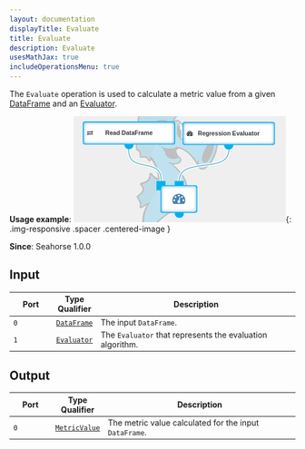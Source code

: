 ```yaml
---
layout: documentation
displayTitle: Evaluate
title: Evaluate
description: Evaluate
usesMathJax: true
includeOperationsMenu: true
---
```


The `Evaluate` operation is used to calculate a metric value from a given
[DataFrame](../classes/dataframe.html) and an [Evaluator](../classes/evaluator.html).

**Usage example**:
![Evaluate example](../img/evaluator_example.png){: .img-responsive .spacer .centered-image }

**Since**: Seahorse 1.0.0

## Input

<table>
<thead>
<tr>
<th style="width:15%">Port</th>
<th style="width:15%">Type Qualifier</th>
<th style="width:70%">Description</th>
</tr>
</thead>
<tbody>
<tr>
<td><code>0</code></td>
<td><code><a href="../classes/dataframe.html">DataFrame</a></code></td>
<td>The input <code>DataFrame</code>.</td>
</tr>
<tr>
<td><code>1</code></td>
<td><code><a href="../classes/evaluator.html">Evaluator</a></code></td>
<td>The <code>Evaluator</code> that represents the evaluation algorithm.</td>
</tr>
</tbody>
</table>

## Output

<table>
<thead>
<tr>
<th style="width:15%">Port</th>
<th style="width:15%">Type Qualifier</th>
<th style="width:70%">Description</th>
</tr>
</thead>
<tbody>
<tr>
<td><code>0</code></td>
<td><code><a href="../classes/metric_value.html">MetricValue</a></code></td>
<td>The metric value calculated for the input <code>DataFrame</code>.</td>
</tr>
</tbody>
</table>
